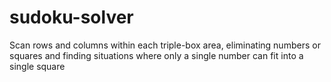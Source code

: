 # sudoku-solver
Scan rows and columns within each triple-box area, eliminating numbers or squares and finding situations where only a single number can fit into a single square

